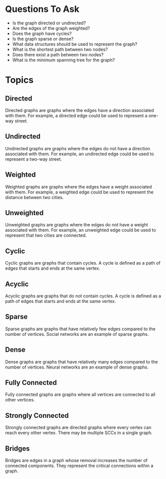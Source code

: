 # Questions To Ask

- Is the graph directed or undirected?
- Are the edges of the graph weighted?
- Does the graph have cycles?
- Is the graph sparse or dense?
- What data structures should be used to represent the graph?
- What is the shortest path between two nodes?
- Does there exist a path between two nodes?
- What is the minimum spanning tree for the graph?

# Topics

## Directed

Directed graphs are graphs where the edges have a direction associated with them. For example, a directed edge could be used to represent a one-way street.

## Undirected

Undirected graphs are graphs where the edges do not have a direction associated with them. For example, an undirected edge could be used to represent a two-way street.

## Weighted

Weighted graphs are graphs where the edges have a weight associated with them. For example, a weighted edge could be used to represent the distance between two cities.

## Unweighted

Unweighted graphs are graphs where the edges do not have a weight associated with them. For example, an unweighted edge could be used to represent that two cities are connected.

## Cyclic

Cyclic graphs are graphs that contain cycles. A cycle is defined as a path of edges that starts and ends at the same vertex.

## Acyclic

Acyclic graphs are graphs that do not contain cycles. A cycle is defined as a path of edges that starts and ends at the same vertex.

## Sparse

Sparse graphs are graphs that have relatively few edges compared to the number of vertices.
Social networks are an example of sparse graphs.

## Dense

Dense graphs are graphs that have relatively many edges compared to the number of vertices.
Neural networks are an example of dense graphs.

## Fully Connected

Fully connected graphs are graphs where all vertices are connected to all other vertices.

## Strongly Connected

Strongly connected graphs are directed graphs where every vertex can reach every other vertex.
There may be multiple SCCs in a single graph.

## Bridges

Bridges are edges in a graph whose removal increases the number of connected components.
They represent the critical connections within a graph.